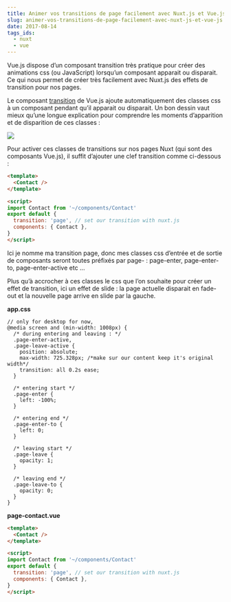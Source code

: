 ```yaml
---
title: Animer vos transitions de page facilement avec Nuxt.js et Vue.js
slug: animer-vos-transitions-de-page-facilement-avec-nuxt-js-et-vue-js
date: 2017-08-14
tags_ids:
  - nuxt
  - vue
---
```


Vue.js dispose d’un composant transition très pratique pour créer des animations css (ou JavaScript) lorsqu’un composant apparait ou disparait. Ce qui nous permet de créer très facilement avec Nuxt.js des effets de transition pour nos pages.

Le composant [transition](https://vuejs.org/v2/guide/transitions.html) de Vue.js ajoute automatiquement des classes css à un composant pendant qu’il apparait ou disparait. Un bon dessin vaut mieux qu’une longue explication pour comprendre les moments d’apparition et de disparition de ces classes :

<img src="/images/vuejs-transition-components-classes.png" />

Pour activer ces classes de transitions sur nos pages Nuxt (qui sont des composants Vue.js), il suffit d’ajouter une clef transition comme ci-dessous :

```html
<template>
  <Contact />
</template>

<script>
import Contact from '~/components/Contact'
export default {
  transition: 'page', // set our transition with nuxt.js
  components: { Contact },
}
</script>
```

Ici je nomme ma transition page, donc mes classes css d’entrée et de sortie de composants seront toutes préfixés par page- : page-enter, page-enter-to, page-enter-active etc …

Plus qu’à accrocher à ces classes le css que l’on souhaite pour créer un effet de transition, ici un effet de slide : la page actuelle disparait en fade-out et la nouvelle page arrive en slide par la gauche.

**app.css**

```less
// only for desktop for now,
@media screen and (min-width: 1008px) {
  /* during entering and leaving : */
  .page-enter-active,
  .page-leave-active {
    position: absolute;
    max-width: 725.328px; /*make sur our content keep it's original width*/
    transition: all 0.2s ease;
  }

  /* entering start */
  .page-enter {
    left: -100%;
  }

  /* entering end */
  .page-enter-to {
    left: 0;
  }

  /* leaving start */
  .page-leave {
    opacity: 1;
  }

  /* leaving end */
  .page-leave-to {
    opacity: 0;
  }
}
```

**page-contact.vue**

```html
<template>
  <Contact />
</template>

<script>
import Contact from '~/components/Contact'
export default {
  transition: 'page', // set our transition with nuxt.js
  components: { Contact },
}
</script>
```
